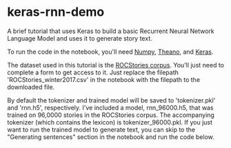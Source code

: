 # keras-rnn-demo
A brief tutorial that uses Keras to build a basic Recurrent Neural Network Language Model and uses it to generate story text.

To run the code in the notebook, you'll need [Numpy](http://www.numpy.org/), [Theano](http://deeplearning.net/software/theano/), and [Keras](https://keras.io/).

The dataset used in this tutorial is the [ROCStories corpus](http://cs.rochester.edu/nlp/rocstories/). You'll just need to complete a form to get access to it. Just replace the filepath 'ROCStories_winter2017.csv' in the notebook with the filepath to the downloaded file.

By default the tokenizer and trained model will be saved to 'tokenizer.pkl' and 'rnn.h5', respectively. I've included a model, rnn_96000.h5, that was trained on 96,0000 stories in the ROCStories corpus. The accompanying tokenizer (which contains the lexicon) is tokenizer_96000.pkl. If you just want to run the trained model to generate text, you can skip to the "Generating sentences" section in the notebook and run the code below. 
